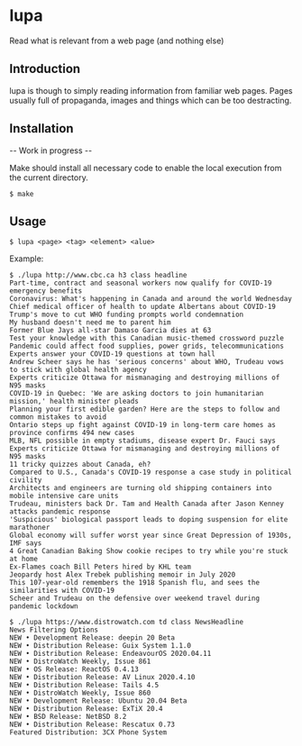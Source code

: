 # lupa

Read what is relevant from a web page (and nothing else)


## Introduction

lupa is though to simply reading information from familiar web pages. Pages 
usually full of propaganda, images and things which can be too destracting. 


## Installation
  -- Work in progress --
  
Make should install all necessary code to enable the local execution from the 
current directory. 
  
    $ make


## Usage

    $ lupa <page> <tag> <element> <alue>
    
Example:

    $ ./lupa http://www.cbc.ca h3 class headline
    Part-time, contract and seasonal workers now qualify for COVID-19 emergency benefits
    Coronavirus: What's happening in Canada and around the world Wednesday
    Chief medical officer of health to update Albertans about COVID-19
    Trump's move to cut WHO funding prompts world condemnation
    My husband doesn't need me to parent him
    Former Blue Jays all-star Damaso Garcia dies at 63
    Test your knowledge with this Canadian music-themed crossword puzzle
    Pandemic could affect food supplies, power grids, telecommunications
    Experts answer your COVID-19 questions at town hall
    Andrew Scheer says he has 'serious concerns' about WHO, Trudeau vows to stick with global health agency
    Experts criticize Ottawa for mismanaging and destroying millions of N95 masks
    COVID-19 in Quebec: 'We are asking doctors to join humanitarian mission,' health minister pleads
    Planning your first edible garden? Here are the steps to follow and common mistakes to avoid
    Ontario steps up fight against COVID-19 in long-term care homes as province confirms 494 new cases
    MLB, NFL possible in empty stadiums, disease expert Dr. Fauci says
    Experts criticize Ottawa for mismanaging and destroying millions of N95 masks
    11 tricky quizzes about Canada, eh?
    Compared to U.S., Canada's COVID-19 response a case study in political civility
    Architects and engineers are turning old shipping containers into mobile intensive care units
    Trudeau, ministers back Dr. Tam and Health Canada after Jason Kenney attacks pandemic response
    'Suspicious' biological passport leads to doping suspension for elite marathoner
    Global economy will suffer worst year since Great Depression of 1930s, IMF says
    4 Great Canadian Baking Show cookie recipes to try while you're stuck at home
    Ex-Flames coach Bill Peters hired by KHL team
    Jeopardy host Alex Trebek publishing memoir in July 2020
    This 107-year-old remembers the 1918 Spanish flu, and sees the similarities with COVID-19
    Scheer and Trudeau on the defensive over weekend travel during pandemic lockdown

    $ ./lupa https://www.distrowatch.com td class NewsHeadline
    News Filtering Options
    NEW • Development Release: deepin 20 Beta
    NEW • Distribution Release: Guix System 1.1.0
    NEW • Distribution Release: EndeavourOS 2020.04.11
    NEW • DistroWatch Weekly, Issue 861
    NEW • OS Release: ReactOS 0.4.13
    NEW • Distribution Release: AV Linux 2020.4.10
    NEW • Distribution Release: Tails 4.5
    NEW • DistroWatch Weekly, Issue 860
    NEW • Development Release: Ubuntu 20.04 Beta
    NEW • Distribution Release: ExTiX 20.4
    NEW • BSD Release: NetBSD 8.2
    NEW • Distribution Release: Rescatux 0.73
    Featured Distribution: 3CX Phone System

